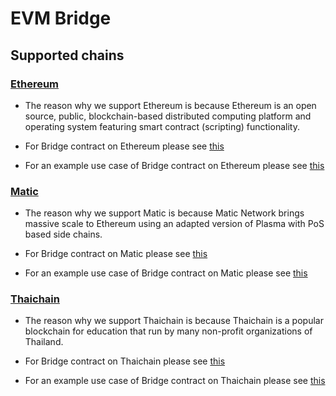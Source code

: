 # EVM Bridge

## Supported chains

### [Ethereum](https://ethereum.org/)

- The reason why we support Ethereum is because Ethereum is an open source, public, blockchain-based distributed computing platform and operating system featuring smart contract (scripting) functionality.

- For Bridge contract on Ethereum please see [this](https://kovan.etherscan.io/address/0x3e1f8745e4088443350121075828f119075ef641)

- For an example use case of Bridge contract on Ethereum please see [this](https://kovan.etherscan.io/address/0x14057f5d8d49f7fb513158b5a9489e37461ca769)

### [Matic](https://matic.network/)

- The reason why we support Matic is because Matic Network brings massive scale to Ethereum using an adapted version of Plasma with PoS based side chains.

- For Bridge contract on Matic please see [this](https://testnetv3-explorer.matic.network/address/0xc63246279370bdeb00d101923301a44e1d407022)

- For an example use case of Bridge contract on Matic please see [this](https://testnetv3-explorer.matic.network/address/0x78d58f16766078eb10ed26a81b8ff58774db9287)

### [Thaichain](https://thaichain.io/)

- The reason why we support Thaichain is because Thaichain is a popular blockchain for education that run by many non-profit organizations of Thailand.

- For Bridge contract on Thaichain please see [this](https://exp.tch.in.th/addr/0x35616a666E8b8aB605EfB16b551c6804C4e571C7?addr_tab=transactions)

- For an example use case of Bridge contract on Thaichain please see [this](https://exp.tch.in.th/addr/0x86D84bB33ccC482159f46f21993E2d08e511F95E?addr_tab=contract_source)
